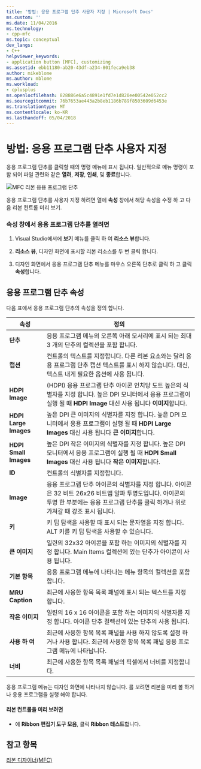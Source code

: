 ```yaml
---
title: '방법: 응용 프로그램 단추 사용자 지정 | Microsoft Docs'
ms.custom: ''
ms.date: 11/04/2016
ms.technology:
- cpp-mfc
ms.topic: conceptual
dev_langs:
- C++
helpviewer_keywords:
- application button [MFC], customizing
ms.assetid: ebb11180-ab20-43df-a234-801feca9eb38
author: mikeblome
ms.author: mblome
ms.workload:
- cplusplus
ms.openlocfilehash: 828886e6a5c4891e1fd7e1d820ee00542e052cc2
ms.sourcegitcommit: 76b7653ae443a2b8eb1186b789f8503609d6453e
ms.translationtype: MT
ms.contentlocale: ko-KR
ms.lasthandoff: 05/04/2018
---
```

# <a name="how-to-customize-the-application-button"></a>방법: 응용 프로그램 단추 사용자 지정
응용 프로그램 단추를 클릭할 때의 명령 메뉴에 표시 됩니다. 일반적으로 메뉴 명령이 포함 되어 파일 관련와 같은 **열려**, **저장**, **인쇄**, 및 **종료**합니다.  
  
 ![MFC 리본 응용 프로그램 단추](../mfc/media/application_button.png "application_button")  
  
 응용 프로그램 단추를 사용자 지정 하려면 열에 **속성** 창에서 해당 속성을 수정 하 고 다음 리본 컨트롤 미리 보기.  
  
### <a name="to-open-the-application-button-in-the-properties-window"></a>속성 창에서 응용 프로그램 단추를 열려면  
  
1.  Visual Studio에서에 **보기** 메뉴를 클릭 하 여 **리소스 뷰**합니다.  
  
2.  **리소스 뷰**, 디자인 화면에 표시할 리본 리소스를 두 번 클릭 합니다.  
  
3.  디자인 화면에서 응용 프로그램 단추 메뉴를 마우스 오른쪽 단추로 클릭 하 고 클릭 **속성**합니다.  
  
## <a name="application-button-properties"></a>응용 프로그램 단추 속성  
 다음 표에서 응용 프로그램 단추의 속성을 정의 합니다.  
  
|속성|정의|  
|--------------|----------------|  
|**단추**|응용 프로그램 메뉴의 오른쪽 아래 모서리에 표시 되는 최대 3 개의 단추의 컬렉션을 포함 합니다.|  
|**캡션**|컨트롤의 텍스트를 지정합니다. 다른 리본 요소와는 달리 응용 프로그램 단추 캡션 텍스트를 표시 하지 않습니다. 대신, 텍스트 내게 필요한 옵션에 사용 됩니다.|  
|**HDPI Image**|(HDPI) 응용 프로그램 단추 아이콘 인치당 도트 높은의 식별자를 지정 합니다. 높은 DPI 모니터에서 응용 프로그램이 실행 될 때 **HDPI Image** 대신 사용 됩니다 **이미지**합니다.|  
|**HDPI Large Images**|높은 DPI 큰 이미지의 식별자를 지정 합니다. 높은 DPI 모니터에서 응용 프로그램이 실행 될 때 **HDPI Large Images** 대신 사용 됩니다 **큰 이미지**합니다.|  
|**HDPI Small Images**|높은 DPI 작은 이미지의 식별자를 지정 합니다. 높은 DPI 모니터에서 응용 프로그램이 실행 될 때 **HDPI Small Images** 대신 사용 됩니다 **작은 이미지**합니다.|  
|**ID**|컨트롤의 식별자를 지정합니다.|  
|**Image**|응용 프로그램 단추 아이콘의 식별자를 지정 합니다. 아이콘은 32 비트 26x26 비트맵 알파 투명도입니다. 아이콘의 투명 한 부분에는 응용 프로그램 단추를 클릭 하거나 위로 가져갈 때 강조 표시 됩니다.|  
|**키**|키 팁 탐색을 사용할 때 표시 되는 문자열을 지정 합니다. ALT 키를 키 팁 탐색을 사용할 수 있습니다.|  
|**큰 이미지**|일련의 32x32 아이콘을 포함 하는 이미지의 식별자를 지정 합니다. Main Items 컬렉션에 있는 단추가 아이콘이 사용 됩니다.|  
|**기본 항목**|응용 프로그램 메뉴에 나타나는 메뉴 항목의 컬렉션을 포함 합니다.|  
|**MRU Caption**|최근에 사용한 항목 목록 패널에 표시 되는 텍스트를 지정 합니다.|  
|**작은 이미지**|일련의 16 x 16 아이콘을 포함 하는 이미지의 식별자를 지정 합니다. 아이콘 단추 컬렉션에 있는 단추의 사용 됩니다.|  
|**사용 하 여**|최근에 사용한 항목 목록 패널을 사용 하지 않도록 설정 하거나 사용 합니다. 최근에 사용한 항목 목록 패널 응용 프로그램 메뉴에 나타납니다.|  
|**너비**|최근에 사용한 항목 목록 패널의 픽셀에서 너비를 지정합니다.|  
  
 응용 프로그램 메뉴는 디자인 화면에 나타나지 않습니다. 를 보려면 리본을 미리 볼 하거나 응용 프로그램을 실행 해야 합니다.  
  
#### <a name="to-preview-the-ribbon-control"></a>리본 컨트롤을 미리 보려면  
  
-   에 **Ribbon 편집기 도구 모음**, 클릭 **Ribbon 테스트**합니다.  
  
## <a name="see-also"></a>참고 항목  
 [리본 디자이너(MFC)](../mfc/ribbon-designer-mfc.md)

